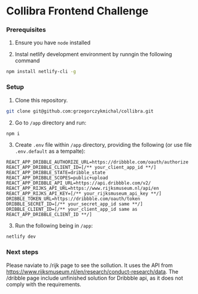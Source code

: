 # Collibra Frontend Challenge


### Prerequisites
1.  Ensure you have ```node``` installed

2.  Instal netlify development environment by runngin the following command
  ```bash
  npm install netlify-cli -g
  ```
  
### Setup
1. Clone this repository.
  ```bash 
  git clone git@github.com:grzegorczykmichal/collibra.git
  ```

2. Go to ```/app``` directory and run:
  ```bash
  npm i
  ```

3. Create ```.env``` file within ```/app``` directory, providing the following (or use file ```.env.default``` as a tempalte):
  ```text
  REACT_APP_DRIBBLE_AUTHORIZE_URL=https://dribbble.com/oauth/authorize
  REACT_APP_DRIBBLE_CLIENT_ID=[/** your_client_app_id **/]
  REACT_APP_DRIBBLE_STATE=dribble_state
  REACT_APP_DRIBBLE_SCOPES=public+upload
  REACT_APP_DRIBBLE_API_URL=https://api.dribbble.com/v2/
  REACT_APP_RIJKS_API_URL=https://www.rijksmuseum.nl/api/en
  REACT_APP_RIJKS_API_KEY=[/** your_rijksmuseum_api_key **/]
  DRIBBLE_TOKEN_URL=https://dribbble.com/oauth/token
  DRIBBLE_SECRET_ID=[/** your_secret_app_id same **/]
  DRIBBLE_CLIENT_ID=[/** your_client_app_id same as REACT_APP_DRIBBLE_CLIENT_ID **/]
  ```

3. Run the following being in ```/app```:
  ```bash
  netlify dev
  ```

### Next steps

Please naviate to /rijk page to see the sollution. It uses the API from https://www.rijksmuseum.nl/en/research/conduct-research/data.
The /dribble page include unfinished solution for Dribbble api, as it does not comply with the requirements.
